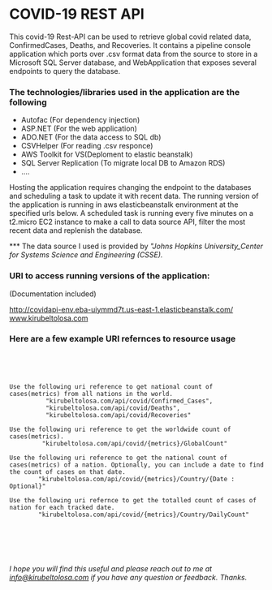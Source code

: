 # COVID-19 REST API
This covid-19 Rest-API can be used to retrieve global covid related data, ConfirmedCases, Deaths, and Recoveries. It contains a pipeline console application which ports over .csv format data from the source to store in a Microsoft SQL Server database, and WebApplication that exposes several endpoints to query the database. </br>

### The technologies/libraries used in the application are the following
<ul>
    <li>Autofac (For dependency injection)</li>    
    <li>ASP.NET (For the web application)</li>
    <li>ADO.NET (For the data access to SQL db)</li>
    <li>CSVHelper (For reading .csv responce)</li>
    <li>AWS Toolkit for VS(Deploment to elastic beanstalk)</li>
    <li>SQL Server Replication (To migrate local DB to Amazon RDS)</li>
    <li>....</li>        
</ul>



Hosting the application requires changing the endpoint to the databases and scheduling a task to update it with recent data. The running version of the application is running in aws elasticbeanstalk environment at the specified urls below. A scheduled task is running every five minutes on a t2.micro EC2 instance to make a call to data source API, filter the most recent data and replenish the database.</br>

*** The data source I used is provided by <i>"Johns Hopkins University_Center for Systems Science and Engineering (CSSE).</i>

### URI to access running versions of the application:
(Documentation included)
    <div>
      http://covidapi-env.eba-uiymmd7t.us-east-1.elasticbeanstalk.com/
      <br>
      www.kirubeltolosa.com
    </div>
  <h3>Here are a few example URI refernces to resource usage</h3>  
  <br>
    <pre>
    
    Use the following uri reference to get national count of cases(metrics) from all nations in the world.  
              "kirubeltolosa.com/api/covid/Confirmed_Cases",
              "kirubeltolosa.com/api/covid/Deaths",
              "kirubeltolosa.com/api/covid/Recoveries"                  
              
    Use the following uri reference to get the worldwide count of cases(metrics). 
             "kirubeltolosa.com/api/covid/{metrics}/GlobalCount"
                    
    Use the following uri reference to get the national count of cases(metrics) of a nation. Optionally, you can include a date to find the count of cases on that date. 
            "kirubeltolosa.com/api/covid/{metrics}/Country/{Date : Optional}"
           
    Use the following uri refernce to get the totalled count of cases of nation for each tracked date. 
            "kirubeltolosa.com/api/covid/{metrics}/Country/DailyCount"  
   </pre>
</br> 
 
<i>I hope you will find this useful and please reach out to me at info@kirubeltolosa.com if you have any question or feedback. Thanks. </i>
